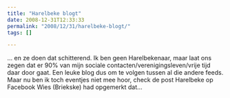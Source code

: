 ```yaml
---
title: "Harelbeke blogt"
date: 2008-12-31T12:33:33
permalink: "2008/12/31/harelbeke-blogt/"
tags: []

---
```

… en ze doen dat schitterend. Ik ben geen Harelbekenaar, maar laat ons zegen dat er 90% van mijn sociale contacten/verenigingsleven/vrije tijd daar door gaat. Een leuke blog dus om te volgen tussen al die andere feeds. Maar nu ben ik toch eventjes niet mee hoor, check de post Harelbeke op Facebook Wies (Briekske) had opgemerkt dat…
